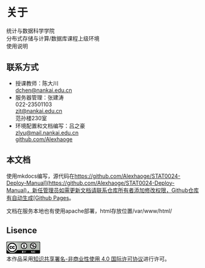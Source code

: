 # 关于
统计与数据科学学院  
分布式存储与计算/数据库课程上级环境  
使用说明  

## 联系方式
+ 授课教师：陈大川  
    dchen@nankai.edu.cn  
+ 服务器管理：张建涛  
    022-23501103  
    zjt@nankai.edu.cn  
    范孙楼230室  
+ 环境配置和文档编写：吕之豪  
    zlyu@mail.nankai.edu.cn  
    [github.com/Alexhaoge](https://github.com/Alexhaoge)

## 本文档
使用mkdocs编写，源代码在[https://github.com/Alexhaoge/STAT0024-Deploy-Manual](https://github.com/Alexhaoge/STAT0024-Deploy-Manual)，新任管理员如需更新文档请联系仓库所有者添加修改权限，Github仓库有自动生成[Github Pages](https://alexhaoge.github.io/STAT0024-Deploy-Manual/dsc/admin/)。

文档在服务本地也有使用apache部署，html存放位置/var/www/html/

## Lisence

<a rel="license" href="http://creativecommons.org/licenses/by-nc/4.0/"><img alt="知识共享许可协议" style="border-width:0" src="../assets/img/88x31.png" /></a><br />本作品采用<a rel="license" href="http://creativecommons.org/licenses/by-nc/4.0/">知识共享署名-非商业性使用 4.0 国际许可协议</a>进行许可。